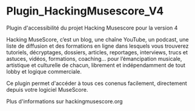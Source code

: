 # Plugin_HackingMusescore_V4
Plugin d'accessibilité du projet Hacking Musescore pour la version 4

Hacking MuseScore, c’est un blog, une chaîne YouTube, un podcast, une liste de diffusion et des formations en ligne dans lesquels vous trouverez tutoriels, décryptages, dossiers, articles, reportages, interviews, trucs et astuces, vidéos, formations, coaching... pour l’émancipation musicale, artistique et culturelle de chacun, librement et indépendamment de tout lobby et logique commerciale.

Ce plugin permet d'accéder à tous ces conenus facilement, directement depuis votre logiciel MuseScore.

Plus d'informations sur hackingmusescore.org
